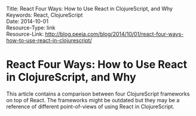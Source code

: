 Title: React Four Ways: How to Use React in ClojureScript, and Why  
Keywords: React, ClojureScript  
Date: 2014-10-01  
Resource-Type: link  
Resource-Link: http://blog.peeja.com/blog/2014/10/01/react-four-ways-how-to-use-react-in-clojurescript/

# React Four Ways: How to Use React in ClojureScript, and Why

This article contains a comparison between four ClojureScript frameworks on top of React. The frameworks might be outdated but they may be a reference of different point-of-views of using React in ClojureScript.
